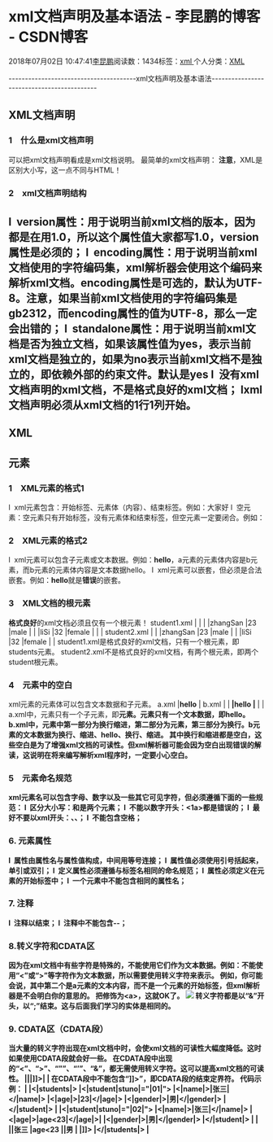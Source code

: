 
# xml文档声明及基本语法 - 李昆鹏的博客 - CSDN博客


2018年07月02日 10:47:41[李昆鹏](https://me.csdn.net/weixin_41547486)阅读数：1434标签：[xml																](https://so.csdn.net/so/search/s.do?q=xml&t=blog)个人分类：[XML																](https://blog.csdn.net/weixin_41547486/article/category/7771052)


---------------------------------------xml文档声明及基本语法-------------------------------------------
## XML文档声明

### 1　什么是xml文档声明
可以把xml文档声明看成是xml文档说明。
最简单的xml文档声明：<?xml version="1.0"?>
**注意**，XML是区别大小写，这一点不同与HTML！

### 2　xml文档声明结构
l  version属性：用于说明当前xml文档的版本，因为都是在用1.0，所以这个属性值大家都写1.0，version属性是必须的；
l  encoding属性：用于说明当前xml文档使用的字符编码集，xml解析器会使用这个编码来解析xml文档。encoding属性是可选的，默认为UTF-8。注意，如果当前xml文档使用的字符编码集是gb2312，而encoding属性的值为UTF-8，那么一定会出错的；
l  standalone属性：用于说明当前xml文档是否为独立文档，如果该属性值为yes，表示当前xml文档是独立的，如果为no表示当前xml文档不是独立的，即依赖外部的约束文件。默认是yes
l  没有xml文档声明的xml文档，不是格式良好的xml文档；
lxml文档声明必须从xml文档的1行1列开始。
------------------------------------------------------------------------------------------
## XML
## 元素

### 1　XML元素的格式1
l  xml元素包含：开始标签、元素体（内容）、结束标签。例如：<hello>大家好</hello>
l  空元素：空元素只有开始标签，没有元素体和结束标签，但空元素一定要闭合。例如：<hello/>

### 2　XML元素的格式2
l  xml元素可以包含子元素或文本数据。例如：<a><b>hello</b></a>，a元素的元素体内容是b元素，而b元素的元素体内容是文本数据hello。
l  xml元素可以嵌套，但必须是合法嵌套。例如：<a><b>hello<a></b>就是**错误**的嵌套。

### 3　XML文档的根元素
**格式良好**的xml文档必须且仅有一个根元素！
student1.xml
|<?xml version="1.0"  encoding="utf-8" standalone="no"?>
|<students>
|<student  number="1001">
|<name>zhangSan</name>
|<age>23</age>
|<sex>male</sex>
|</student>
|<student  number="1002">
|<name>liSi</name>
|<age>32</age>
|<sex>female</sex>
|</student>
|</students>
|
student2.xml
|<?xml version="1.0"  encoding="utf-8" standalone=|"|no"?>
|<student number="1001">
|<name>zhangSan</name>
|<age>23</age>
|<sex>male</sex>
|</student>
|<student number="1002">
|<name>liSi</name>
|<age>32</age>
|<sex>female</sex>
|</student>
|
student1.xml是格式良好的xml文档，只有一个根元素，即students元素。
student2.xml不是格式良好的xml文档，有两个根元素，即两个student根元素。

### 4　元素中的空白
xml元素的元素体可以包含文本数据和子元素。
a.xml
|<a><b>hello</b></a>
|
b.xml
|<a>
|<b>
|hello
|</b>
|</a>
|
a.xml中，<a>元素只有一个子元素，即<b>元素。<b>元素只有一个文本数据，即hello。
b.xml中，<a>元素中第一部分为换行缩进，第二部分为<b>元素，第三部分为换行。b元素的文本数据为换行、缩进、hello、换行、缩进。
其中换行和缩进都是空白，这些空白是为了增强xml文档的可读性。但xml解析器可能会因为空白出现错误的解读，这说明在将来编写解析xml程序时，一定要小心空白。

### 5　元素命名规范
xml元素名可以包含字母、数字以及一些其它可见字符，但必须遵循下面的一些规范：
l  区分大小写：<a>和<A>是两个元素；
l  不能以数字开头：<1a>都是错误的；
l  最好不要以xml开头：<xml>、<Xml>、<XML>；
l  不能包含空格；
### 6. 元素属性
l  属性由属性名与属性值构成，中间用等号连接；
l  属性值必须使用引号括起来，单引或双引；
l  定义属性必须遵循与标签名相同的命名规范；
l  属性必须定义在元素的开始标签中；
l  一个元素中不能包含相同的属性名；
### 7. 注释
l  注释以<!--开头，以-->结束；
l  注释中不能包含--；

### 8.转义字符和CDATA区
因为在xml文档中有些字符是特殊的，不能使用它们作为文本数据。例如：不能使用“<”或“>”等字符作为文本数据，所以需要使用转义字符来表示。
例如<a><a></a>，你可能会说，其中第二个<a>是a元素的文本内容，而不是一个元素的开始标签，但xml解析器是不会明白你的意思的。
把<a><a></a>修饰为<a>&lt;a&gt;</a>，这就OK了。
![](https://img-blog.csdn.net/2018070210455815?watermark/2/text/aHR0cHM6Ly9ibG9nLmNzZG4ubmV0L3dlaXhpbl80MTU0NzQ4Ng==/font/5a6L5L2T/fontsize/400/fill/I0JBQkFCMA==/dissolve/70)
转义字符都是以“&”开头，以“;”结束。这与后面我们学习的实体是相同的。

### 9. CDATA区（CDATA段）
当大量的转义字符出现在xml文档中时，会使xml文档的可读性大幅度降低。这时如果使用CDATA段就会好一些。
在CDATA段中出现的“<”、“>”、“””、“’”、“&”，都无需使用转义字符。这可以提高xml文档的可读性。
|<a>|<![CDATA[|<a>|]]>|</a>
|
在CDATA段中不能包含“]]>”，即CDATA段的结束定界符。
代码示例：
|<?xml version="1.0"  encoding="UTF-8"?>
|<|students|>
|<|student|stuno|="|01|">
|<|name|>|张三|</|name|>
|<|age|>|23|</|age|>
|<|gender|>|男|</|gender|>
|</|student|>
|<!--|注释中不能有两横线|-->
|<|student|stuno|="|02|">
|<|name|>|张三|</|name|>
|<|age|>|age&lt;23|</|age|>|<!--|年龄小于23|-->
|<|gender|>|男|</|gender|>
|</|student|>
|<!--|定义cdata|区|-->
|<![CDATA[
|<student  stuno="01'">
|<name>|张三</name>
|<age>age<23</age>
|<gender>|男</gender>
|</student>
|]]>
|</|students|>
|


